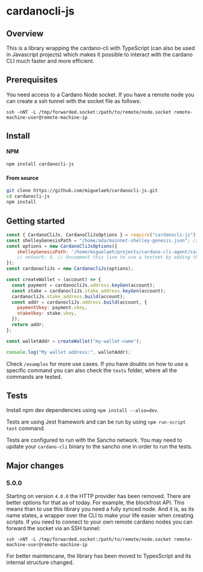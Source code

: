 # cardanocli-js

## Overview

This is a library wrapping the cardano-cli with TypeScript (can also be used in Javascript projects) which makes it possible to interact with the cardano CLI much faster and more efficient.

## Prerequisites

You need access to a Cardano Node socket. If you have a remote node you can create a ssh tunnel with the socket file as follows:

```
ssh -nNT -L /tmp/forwarded.socket:/path/to/remote/node.socket remote-machine-user@remote-machine-ip
```

## Install

#### NPM

```bash
npm install cardanocli-js
```

#### From source

```bash
git clone https://github.com/miguelaeh/cardanocli-js.git
cd cardanocli-js
npm install
```

## Getting started

```javascript
const { CardanoCliJs, CardanoCliJsOptions } = require("cardanocli-js");
const shelleyGenesisPath = "/home/ada/mainnet-shelley-genesis.json"; // Update this path to the actual path
const options = new CardanoCliJsOptions({
    shelleyGenesisPath: '/home/miguelaeh/projects/cardano-cli-agent/cardanocli-js/tests/assets/shelley-genesis.json'
    // network: 4, // Uncomment this line to use a testnet by adding the testnet magic
});
const cardanocliJs = new CardanocliJs(options);

const createWallet = (account) => {
  const payment = cardanocliJs.address.keyGen(account);
  const stake = cardanocliJs.stake_address.keyGen(account);
  cardanocliJs.stake_address.build(account);
  const addr = cardanocliJs.address.build(account, {
    paymentVkey: payment.vkey,
    stakeVkey: stake.vkey,
  });
  return addr;
};

const walletAddr = createWallet("my-wallet-name");

console.log("My wallet address:", walletAddr);
```

Check `/examples` for more use cases. If you have doubts on how to use a specific command you can also check the `tests` folder, where all the commands are tested.

## Tests

Install npm dev dependencies using `npm install --also=dev`.

Tests are using Jest framework and can be run by using `npm run-script test` command.

Tests are configured to run with the Sancho network. You may need to update your `cardano-cli` binary to the sancho one in order to run the tests.

## Major changes

### 5.0.0

Starting on version `4.0.0` the HTTP provider has been removed. There are better options for that as of today. For example, the blockfrost API.
This means than to use this library you need a fully synced node. And it is, as its name states, a wrapper over the CLI to make your life easier when creating scripts.
If you need to connect to your own remote cardano nodes you can forward the socket via an SSH tunnel:

```
ssh -nNT -L /tmp/forwarded.socket:/path/to/remote/node.socket remote-machine-user@remote-machine-ip
```

For better maintencane, the library has been moved to TypesScript and its internal structure changed.

